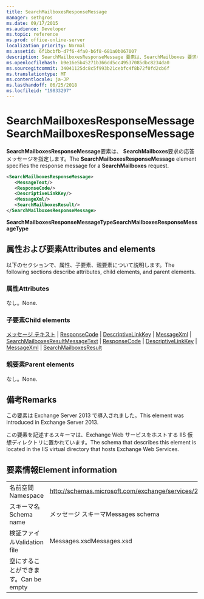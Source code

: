 ```yaml
---
title: SearchMailboxesResponseMessage
manager: sethgros
ms.date: 09/17/2015
ms.audience: Developer
ms.topic: reference
ms.prod: office-online-server
localization_priority: Normal
ms.assetid: 6f1bcbfb-d7f6-4fa0-b6f8-681a0b067007
description: SearchMailboxesResponseMessage 要素は、SearchMailboxes 要求の応答メッセージを指定します。
ms.openlocfilehash: b9e16e5b45271b366dd5cc49537085dbc8234da0
ms.sourcegitcommit: 34041125dc8c5f993b21cebfc4f8b72f0fd2cb6f
ms.translationtype: MT
ms.contentlocale: ja-JP
ms.lasthandoff: 06/25/2018
ms.locfileid: "19833297"
---
```

# <a name="searchmailboxesresponsemessage"></a><span data-ttu-id="660fe-103">SearchMailboxesResponseMessage</span><span class="sxs-lookup"><span data-stu-id="660fe-103">SearchMailboxesResponseMessage</span></span>

<span data-ttu-id="660fe-104">**SearchMailboxesResponseMessage**要素は、 **SearchMailboxes**要求の応答メッセージを指定します。</span><span class="sxs-lookup"><span data-stu-id="660fe-104">The **SearchMailboxesResponseMessage** element specifies the response message for a **SearchMailboxes** request.</span></span> 
  
```XML
<SearchMailboxesResponseMessage>
   <MessageText/>
   <ResponseCode/>
   <DescriptiveLinkKey/>
   <MessageXml/>
   <SearchMailboxesResult/>
</SearchMailboxesResponseMessage>
```

 <span data-ttu-id="660fe-105">**SearchMailboxesResponseMessageType**</span><span class="sxs-lookup"><span data-stu-id="660fe-105">**SearchMailboxesResponseMessageType**</span></span>
## <a name="attributes-and-elements"></a><span data-ttu-id="660fe-106">属性および要素</span><span class="sxs-lookup"><span data-stu-id="660fe-106">Attributes and elements</span></span>

<span data-ttu-id="660fe-107">以下のセクションで、属性、子要素、親要素について説明します。</span><span class="sxs-lookup"><span data-stu-id="660fe-107">The following sections describe attributes, child elements, and parent elements.</span></span>
  
### <a name="attributes"></a><span data-ttu-id="660fe-108">属性</span><span class="sxs-lookup"><span data-stu-id="660fe-108">Attributes</span></span>

<span data-ttu-id="660fe-109">なし。</span><span class="sxs-lookup"><span data-stu-id="660fe-109">None.</span></span>
  
### <a name="child-elements"></a><span data-ttu-id="660fe-110">子要素</span><span class="sxs-lookup"><span data-stu-id="660fe-110">Child elements</span></span>

<span data-ttu-id="660fe-111">[メッセージ テキスト](messagetext.md) | [ResponseCode](responsecode.md) | [DescriptiveLinkKey](descriptivelinkkey.md) | [MessageXml](messagexml.md) | [SearchMailboxesResult](searchmailboxesresult.md)</span><span class="sxs-lookup"><span data-stu-id="660fe-111">[MessageText](messagetext.md) | [ResponseCode](responsecode.md) | [DescriptiveLinkKey](descriptivelinkkey.md) | [MessageXml](messagexml.md) | [SearchMailboxesResult](searchmailboxesresult.md)</span></span>
  
### <a name="parent-elements"></a><span data-ttu-id="660fe-112">親要素</span><span class="sxs-lookup"><span data-stu-id="660fe-112">Parent elements</span></span>

<span data-ttu-id="660fe-113">なし。</span><span class="sxs-lookup"><span data-stu-id="660fe-113">None.</span></span>
  
## <a name="remarks"></a><span data-ttu-id="660fe-114">備考</span><span class="sxs-lookup"><span data-stu-id="660fe-114">Remarks</span></span>

<span data-ttu-id="660fe-115">この要素は Exchange Server 2013 で導入されました。</span><span class="sxs-lookup"><span data-stu-id="660fe-115">This element was introduced in Exchange Server 2013.</span></span>
  
<span data-ttu-id="660fe-116">この要素を記述するスキーマは、Exchange Web サービスをホストする IIS 仮想ディレクトリに置かれています。</span><span class="sxs-lookup"><span data-stu-id="660fe-116">The schema that describes this element is located in the IIS virtual directory that hosts Exchange Web Services.</span></span>
  
## <a name="element-information"></a><span data-ttu-id="660fe-117">要素情報</span><span class="sxs-lookup"><span data-stu-id="660fe-117">Element information</span></span>

|||
|:-----|:-----|
|<span data-ttu-id="660fe-118">名前空間</span><span class="sxs-lookup"><span data-stu-id="660fe-118">Namespace</span></span>  <br/> |http://schemas.microsoft.com/exchange/services/2006/messages  <br/> |
|<span data-ttu-id="660fe-119">スキーマ名</span><span class="sxs-lookup"><span data-stu-id="660fe-119">Schema name</span></span>  <br/> |<span data-ttu-id="660fe-120">メッセージ スキーマ</span><span class="sxs-lookup"><span data-stu-id="660fe-120">Messages schema</span></span>  <br/> |
|<span data-ttu-id="660fe-121">検証ファイル</span><span class="sxs-lookup"><span data-stu-id="660fe-121">Validation file</span></span>  <br/> |<span data-ttu-id="660fe-122">Messages.xsd</span><span class="sxs-lookup"><span data-stu-id="660fe-122">Messages.xsd</span></span>  <br/> |
|<span data-ttu-id="660fe-123">空にすることができます。</span><span class="sxs-lookup"><span data-stu-id="660fe-123">Can be empty</span></span>  <br/> ||
   

